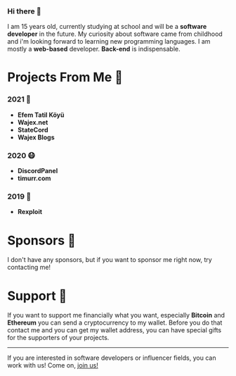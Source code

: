 ### Hi there 👋

I am 15 years old, currently studying at school and will be a **software developer** in the future.
My curiosity about software came from childhood and i'm looking forward to learning new programming languages.
I am mostly a **web-based** developer. **Back-end** is indispensable.

 # Projects From Me 🌌

 ### 2021 🚀
 
- **Efem Tatil Köyü** 
- **Wajex.net**
- **StateCord**
- **Wajex Blogs**

 ### 2020 😷

- **DiscordPanel**
- **timurr.com**

 ### 2019 🌙

- **Rexploit**

# Sponsors 💞

I don't have any sponsors, but if you want to sponsor me right now, try contacting me!


 # Support 🙏

If you want to support me financially what you want, especially **Bitcoin** and **Ethereum** you can send a cryptocurrency to my wallet. 
Before you do that contact me and you can get my wallet address, you can have special gifts for the supporters of your projects.

---
If you are interested in software developers or influencer fields, you can work with us!
Come on, [join us!](https://wajex.net)
